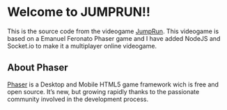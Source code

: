 # Welcome to JUMPRUN!!

This is the source code from the videogame [JumpRun](https://jumprun.herokuapp.com/). This videogame is based on a Emanuel Feronato Phaser game and I have added NodeJS and Socket.io to make it a multiplayer online videogame.

## About Phaser
[Phaser](https://phaser.io/) is a Desktop and Mobile HTML5 game framework wich is free and open source. It’s new, but growing rapidly thanks to the passionate community involved in the development process.
